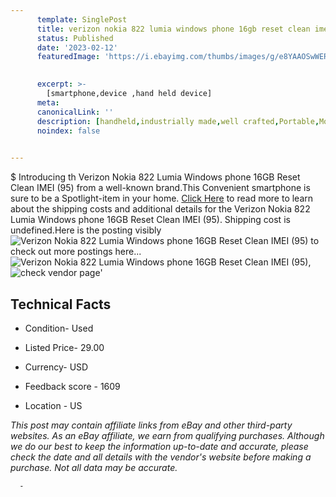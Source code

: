 ```yaml
---
      template: SinglePost
      title: verizon nokia 822 lumia windows phone 16gb reset clean imei 95 
      status: Published
      date: '2023-02-12'
      featuredImage: 'https://i.ebayimg.com/thumbs/images/g/e8YAAOSwWERj3USY/s-l225.jpg'
       

      excerpt: >-
        [smartphone,device ,hand held device]
      meta:
      canonicalLink: ''
      description: [handheld,industrially made,well crafted,Portable,Mobile,Compact,Convenient,Lightweight,Maneuverable,Man-portable,Miniature,Carriable,Hand-held,Light,Holdable,Transportable,Mobile device,Pocket-sized,On-the-go,Wireless,Cordless,Compact size,Convenient size, smartphone,device ,hand held device]
      noindex: false
      

---
```

$
      Introducing th Verizon Nokia 822 Lumia   Windows phone   16GB   Reset Clean IMEI  (95) from a well-known brand.This Convenient smartphone is sure to be a Spotlight-item in your home. [Click Here](https://www.ebay.com/itm/125752631695?hash=item1d4770e18f%3Ag%3Ae8YAAOSwWERj3USY&mkevt=1&mkcid=1&mkrid=711-53200-19255-0&campid=%253CePNCampaignId%253E&customid=%253CreferenceId%253E&toolid=10049) to read more to learn about the shipping costs and additional details for the Verizon Nokia 822 Lumia   Windows phone   16GB   Reset Clean IMEI  (95). Shipping cost is undefined.Here is the posting visibly ![Verizon Nokia 822 Lumia   Windows phone   16GB   Reset Clean IMEI  (95)](https://i.ebayimg.com/thumbs/images/g/e8YAAOSwWERj3USY/s-l225.jpg) to check out more postings here... ![Verizon Nokia 822 Lumia   Windows phone   16GB   Reset Clean IMEI  (95)](https://i.ebayimg.com/images/g/e8YAAOSwWERj3USY/s-l1600.jpg), ![check vendor page](https://origin-galleryplus.ebayimg.com/ws/web/125752631695_2_0_1/225x225.jpg,https://origin-galleryplus.ebayimg.com/ws/web/125752631695_3_0_1/225x225.jpg,https://origin-galleryplus.ebayimg.com/ws/web/125752631695_4_0_1/225x225.jpg,https://origin-galleryplus.ebayimg.com/ws/web/125752631695_5_0_1/225x225.jpg)'

      

 ## Technical Facts 



     
      

 - Condition- Used 


      

 - Listed Price- 29.00 


      

 - Currency- USD 


      

 - Feedback score - 1609 


      

 - Location - US 


      
      

 *_This post may contain affiliate links from eBay and other third-party websites. As an eBay affiliate, we earn from qualifying purchases. Although we do our best to keep the information up-to-date and accurate, please check the date and all details with the vendor's website before making a purchase. Not all data may be accurate._*




      -
